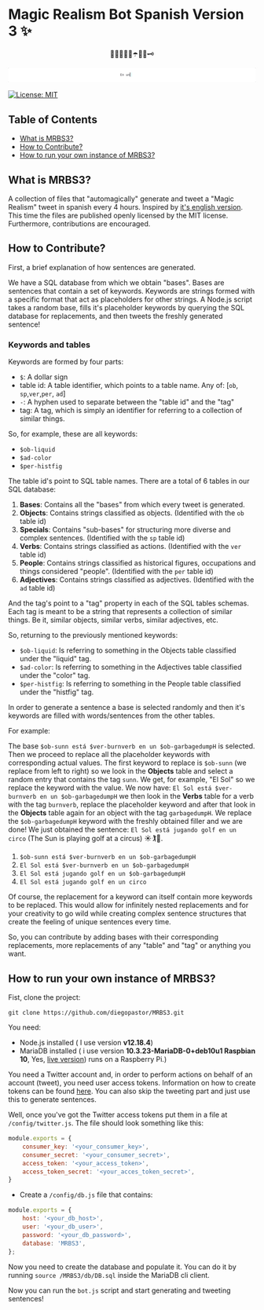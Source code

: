 # Magic Realism Bot Spanish Version 3 ✨

<p align="center">
	🦀🍊🐥🌳🦋☂️🦉🌛🗝
</p>

![Sentence Being Replaced](https://github.com/diegopastor/MRBS3/blob/master/assets/img/type.gif)

[![License: MIT](https://img.shields.io/badge/License-MIT-yellow.svg)](https://opensource.org/licenses/MIT)

## Table of Contents

- [What is MRBS3?](#What-is-MRBS3?)
- [How to Contribute?](#How-to-Contribute?)
- [How to run your own instance of MRBS3?](#How-to-run-your-own-instance-of-MRBS3?)

## What is MRBS3?

A collection of files that "automagically" generate and tweet a "Magic Realism" tweet in spanish every 4 hours. Inspired by [it's english version](https://twitter.com/MagicRealismBot). This time the files are published openly licensed by the MIT license. Furthermore, contributions are encouraged.

## How to Contribute?

First, a brief explanation of how sentences are generated.

We have a SQL database from which we obtain "bases". Bases are sentences that contain a set of keywords. Keywords are strings formed with a specific format that act as placeholders for other strings. A Node.js script takes a random base, fills it's placeholder keywords by querying the SQL database for replacements, and then tweets the freshly generated sentence!

### Keywords and tables

Keywords are formed by four parts:

- `$`: A dollar sign
- table id: A table identifier, which points to a table name. Any of: [`ob`, `sp`,`ver`,`per`, `ad`]
- `-`: A hyphen used to separate between the "table id" and the "tag"
- tag: A tag, which is simply an identifier for referring to a collection of similar things.

So, for example, these are all keywords:

- `$ob-liquid`
- `$ad-color`
- `$per-histfig`

The table id's point to SQL table names. There are a total of 6 tables in our SQL database:

1. **Bases**: Contains all the "bases" from which every tweet is generated.
2. **Objects**: Contains strings classified as objects. (Identified with the `ob` table id)
3. **Specials**: Contains "sub-bases" for structuring more diverse and complex sentences. (Identified with the `sp` table id)
4. **Verbs**: Contains strings classified as actions. (Identified with the `ver` table id)
5. **People**: Contains strings classified as historical figures, occupations and things considered "people". (Identified with the `per` table id)
6. **Adjectives**: Contains strings classified as adjectives. (Identified with the `ad` table id)

And the tag's point to a "tag" property in each of the SQL tables schemas. Each tag is meant to be a string that represents a collection of similar things. Be it, similar objects, similar verbs, similar adjectives, etc.

So, returning to the previously mentioned keywords:

- `$ob-liquid`: Is referring to something in the Objects table classified under the "liquid" tag.
- `$ad-color`: Is referring to something in the Adjectives table classified under the "color" tag.
- `$per-histfig`: Is referring to something in the People table classified under the "histfig" tag.

In order to generate a sentence a base is selected randomly and then it's keywords are filled with words/sentences from the other tables.

For example:

The base `$ob-sunn está $ver-burnverb en un $ob-garbagedumpH` is selected. Then we proceed to replace all the placeholder keywords with corresponding actual values. The first keyword to replace is `$ob-sunn` (we replace from left to right) so we look in the **Objects** table and select a random entry that contains the tag `sunn`. We get, for example, "El Sol" so we replace the keyword with the value. We now have: `El Sol está $ver-burnverb en un $ob-garbagedumpH` we then look in the **Verbs** table for a verb with the tag `burnverb`, replace the placeholder keyword and after that look in the **Objects** table again for an object with the tag `garbagedumpH`. We replace the `$ob-garbagedumpH` keyword with the freshly obtained filler and we are done! We just obtained the sentence: `El Sol está jugando golf en un circo` (The Sun is playing golf at a circus) ☀️🏌️🎪.

1. `$ob-sunn está $ver-burnverb en un $ob-garbagedumpH`
2. `El Sol está $ver-burnverb en un $ob-garbagedumpH`
3. `El Sol está jugando golf en un $ob-garbagedumpH`
4. `El Sol está jugando golf en un circo`

Of course, the replacement for a keyword can itself contain more keywords to be replaced. This would allow for infinitely nested replacements and for your creativity to go wild while creating complex sentence structures that create the feeling of unique sentences every time.

So, you can contribute by adding bases with their corresponding replacements, more replacements of any "table" and "tag" or anything you want.

## How to run your own instance of MRBS3?

Fist, clone the project: 

```
git clone https://github.com/diegopastor/MRBS3.git
```

You need:

- Node.js installed ( I use version **v12.18.4**)
- MariaDB installed ( i use version **10.3.23-MariaDB-0+deb10u1 Raspbian 10**, Yes, [live version](https://twitter.com/botrealmagico)) runs on a Raspberry Pi.)

You need a Twitter account and, in order to perform actions on behalf of an account (tweet), you need user access tokens. Information on how to create tokens can be found [here](https://developer.twitter.com/en/docs). You can also skip the tweeting part and just use this to generate sentences.

Well, once you've got the Twitter access tokens put them in a file at `/config/twitter.js`. The file should look something like this:

```JavaScript
module.exports = {
    consumer_key: '<your_consumer_key>',
    consumer_secret: '<your_consumer_secret>',
    access_token: '<your_access_token>',
    access_token_secret: '<your_acces_token_secret>',
}
```

- Create a `/config/db.js` file that contains:

```JavaScript
module.exports = {
    host: '<your_db_host>',
    user: '<your_db_user>',
    password: '<your_db_password>',
    database: 'MRBS3',
};
```

Now you need to create the database and populate it. You can do it by running `source /MRBS3/db/DB.sql` inside the MariaDB cli client.

Now you can run the `bot.js` script and start generating and tweeting sentences!
